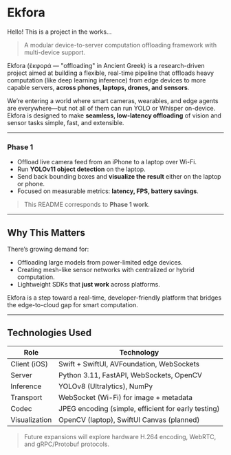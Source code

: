 # Ekfora

Hello! This is a project in the works...

> A modular device-to-server computation offloading framework with multi-device support.

Ekfora (ἐκφορά — "offloading" in Ancient Greek) is a research-driven project aimed at building a flexible, real-time pipeline that offloads heavy computation (like deep learning inference) from edge devices to more capable servers, **across phones, laptops, drones, and sensors**.

We’re entering a world where smart cameras, wearables, and edge agents are everywhere—but not all of them can run YOLO or Whisper on-device. Ekfora is designed to make **seamless, low-latency offloading** of vision and sensor tasks simple, fast, and extensible.

---

### Phase 1 
- Offload live camera feed from an iPhone to a laptop over Wi-Fi.
- Run **YOLOv11 object detection** on the laptop.
- Send back bounding boxes and **visualize the result** either on the laptop or phone.
- Focused on measurable metrics: **latency, FPS, battery savings**.

> This README corresponds to **Phase 1 work**.

---

## Why This Matters

There’s growing demand for:
- Offloading large models from power-limited edge devices.
- Creating mesh-like sensor networks with centralized or hybrid computation.
- Lightweight SDKs that **just work** across platforms.

Ekfora is a step toward a real-time, developer-friendly platform that bridges the edge-to-cloud gap for smart computation.

---

## Technologies Used

| Role | Technology |
|------|------------|
| Client (iOS) | Swift + SwiftUI, AVFoundation, WebSockets |
| Server | Python 3.11, FastAPI, WebSockets, OpenCV |
| Inference | YOLOv8 (Ultralytics), NumPy |
| Transport | WebSocket (Wi-Fi) for image + metadata |
| Codec | JPEG encoding (simple, efficient for early testing) |
| Visualization | OpenCV (laptop), SwiftUI Canvas (planned) |

> Future expansions will explore hardware H.264 encoding, WebRTC, and gRPC/Protobuf protocols.